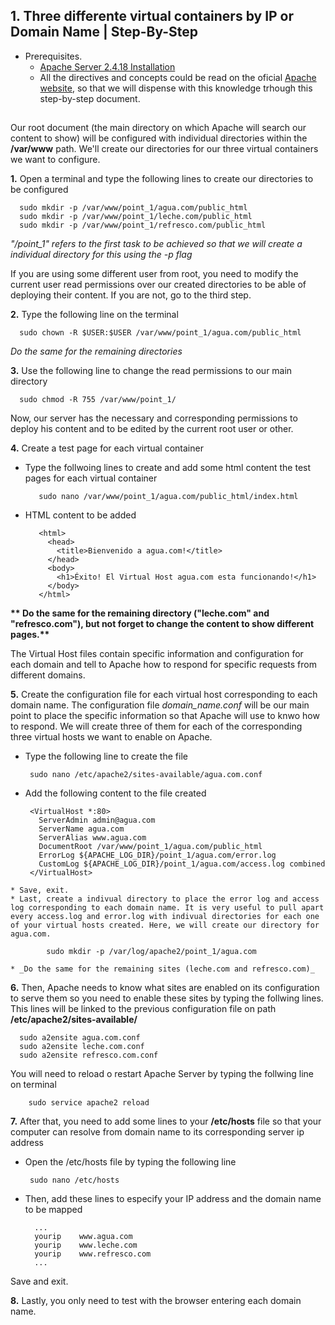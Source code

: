 
## 1. Three differente virtual containers by IP or Domain Name | Step-By-Step

 * Prerequisites. 
   * [Apache Server 2.4.18 Installation](https://github.com/ddufale/Network-Services-Management/blob/master/Apache%202.4.18%20on%20Ubuntu%2016.04%20LTS/Install%20Apache%202.4.8.md)
   * All the directives and concepts could be read on the oficial [Apache website](https://httpd.apache.org/docs/2.4/), so that we will dispense with this knowledge trhough this step-by-step document.
 
##

Our root document (the main directory on which Apache will search our content to show) will be configured with individual 
directories within the **/var/www** path. We'll create our directories for our three virtual containers we want to configure.

  **1.** Open a terminal and type the following lines to create our directories to be configured
  
      sudo mkdir -p /var/www/point_1/agua.com/public_html
      sudo mkdir -p /var/www/point_1/leche.com/public_html
      sudo mkdir -p /var/www/point_1/refresco.com/public_html

_"/point_1" refers to the first task to be achieved so that we will create a individual directory for this using the -p flag_

If you are using some different user from root, you need to modify the current user read permissions over our created directories 
to be able of deploying their content. If you are not, go to the third step.

  **2.** Type the following line on the terminal
      
      sudo chown -R $USER:$USER /var/www/point_1/agua.com/public_html
      
  _Do the same for the remaining directories_
  
  **3.** Use the following line to change the read permissions to our main directory

      sudo chmod -R 755 /var/www/point_1/
      
Now, our server has the necessary and corresponding permissions to deploy his content and to be edited by the current root user or other.

  **4.** Create a test page for each virtual container
  
   * Type the follwoing lines to create and add some html content the test pages for each virtual container
            
            sudo nano /var/www/point_1/agua.com/public_html/index.html
            
   * HTML content to be added
            
            <html>
              <head>
                <title>Bienvenido a agua.com!</title>
              </head>
              <body>
                <h1>Éxito! El Virtual Host agua.com esta funcionando!</h1>
              </body>
            </html>
            
  __** Do the same for the remaining directory ("leche.com" and "refresco.com"), but not forget to change the content
  to show different pages.**__

The Virtual Host files contain specific information and configuration for each domain and tell to Apache how to respond
for specific requests from different domains.


  **5.** Create the configuration file for each virtual host corresponding to each domain name. The configuration file _domain_name.conf_ will be our main point to place the specific information so that Apache will use to knwo how to respond. We will create three of them for each of the corresponding three virtual hosts we want to enable on Apache.
  
   * Type the following line to create the file
        
          sudo nano /etc/apache2/sites-available/agua.com.conf 
   
   * Add the following content to the file created
          
          <VirtualHost *:80>
            ServerAdmin admin@agua.com
            ServerName agua.com
            ServerAlias www.agua.com
            DocumentRoot /var/www/point_1/agua.com/public_html
            ErrorLog ${APACHE_LOG_DIR}/point_1/agua.com/error.log
            CustomLog ${APACHE_LOG_DIR}/point_1/agua.com/access.log combined
          </VirtualHost>
    
    * Save, exit. 
    * Last, create a indivual directory to place the error log and access log corresponding to each domain name. It is very useful to pull apart every access.log and error.log with indivual directories for each one of your virtual hosts created. Here, we will create our directory for agua.com.
    
            sudo mkdir -p /var/log/apache2/point_1/agua.com
            
    * _Do the same for the remaining sites (leche.com and refresco.com)_
    
    
  **6.** Then, Apache needs to know what sites are enabled on its configuration to serve them so you need to enable these sites by typing the follwing lines. This lines will be linked to the previous configuration file on path **/etc/apache2/sites-available/**
      
      sudo a2ensite agua.com.conf 
      sudo a2ensite leche.com.conf 
      sudo a2ensite refresco.com.conf 
    
      
   You will need to reload o restart Apache Server by typing the follwing line on terminal
        
        sudo service apache2 reload
  
  **7.** After that, you need to add some lines to your **/etc/hosts** file so that your computer can resolve from domain name to its corresponding server ip address
  
   * Open the /etc/hosts file by typing the following line
      
          sudo nano /etc/hosts
   
   * Then, add these lines to especify your IP address and the domain name to be mapped
   
           ...
           yourip    www.agua.com
           yourip    www.leche.com
           yourip    www.refresco.com
           ...
          
   Save and exit.
   
 **8.** Lastly, you only need to test with the browser entering each domain name.
   
   
   
   
   
   
